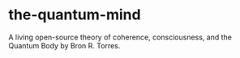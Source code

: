 # the-quantum-mind
A living open-source theory of coherence, consciousness, and the Quantum Body by Bron R. Torres.
